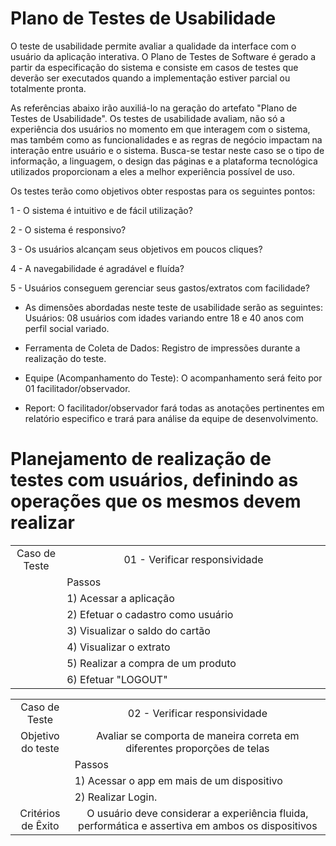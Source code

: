 # Plano de Testes de Usabilidade

O teste de usabilidade permite avaliar a qualidade da interface com o usuário da aplicação interativa. O Plano de Testes de Software é gerado a partir da especificação do sistema e consiste em casos de testes que deverão ser executados quando a implementação estiver parcial ou totalmente pronta.

As referências abaixo irão auxiliá-lo na geração do artefato "Plano de Testes de Usabilidade". Os testes de usabilidade avaliam, não só a experiência dos usuários no momento em que interagem com o sistema, mas também como as funcionalidades e as regras de negócio impactam na interação entre usuário e o sistema. Busca-se testar neste caso se o tipo de informação, a linguagem, o design das páginas e a plataforma tecnológica utilizados proporcionam a eles a melhor experiência possível de uso.

Os testes terão como objetivos obter respostas para os seguintes pontos:

 1 - O sistema é intuitivo e de fácil utilização?

 2 - O sistema é responsivo?
 
 3 - Os usuários alcançam seus objetivos em poucos cliques?
 
 4 - A navegabilidade é agradável e fluída?
 
 5 - Usuários conseguem gerenciar seus gastos/extratos com facilidade?

 - As dimensões abordadas neste teste de usabilidade serão as seguintes: Usuários: 08 usuários com idades variando entre 18 e 40 anos com perfil social variado.

 - Ferramenta de Coleta de Dados: Registro de impressões durante a realização do teste.
 
 - Equipe (Acompanhamento do Teste): O acompanhamento será feito por 01 facilitador/observador.
 
 - Report: O facilitador/observador fará todas as anotações pertinentes em relatório especifico e trará para análise da equipe de desenvolvimento.

# Planejamento de realização de testes com usuários, definindo as operações que os mesmos devem realizar

<table>
  <tr>
    <td align="center" width="100">Caso de Teste</td>
    <td align="center" width="800">01 - Verificar responsividade</td>
  </tr>
  <tr>
    <td align="center"></td>
    <td align="left">Passos</td>
  </tr>
  <tr>
    <td align="center"></td>
    <td align="left">1) Acessar a aplicação</td>
  </tr>
  <tr>
    <td align="center"></td>
    <td align="left">2) Efetuar o cadastro como usuário</td>
  </tr>
  <tr>
    <td align="center"></td>
    <td align="left">3) Visualizar o saldo do cartão </td>
  </tr>
  <tr>
    <td align="center"></td>
    <td align="left">4) Visualizar o extrato</td>
  </tr>
  <tr>
    <td align="center"></td>
    <td align="left">5) Realizar a compra de um produto </td>
  </tr>
  <tr>
    <td align="center"></td>
    <td align="left">6) Efetuar "LOGOUT" </td>
  </tr>
</table>

<table>
  <tr>
    <td align="center" width="100">Caso de Teste</td>
    <td align="center" width="800">02 - Verificar responsividade</td>
  </tr>
  <tr>
    <td align="center" width="100">Objetivo do teste</td>
    <td align="center" width="800">Avaliar se comporta de maneira correta em diferentes proporções de telas</td>
  </tr>
    <tr>
    <td align="center"></td>
    <td align="left">Passos</td>
  </tr>
  <tr>
    <td align="center"></td>
    <td align="left">1) Acessar o app em mais de um dispositivo</td>
  </tr>
    <tr>
    <td align="center"></td>
    <td align="left">2) Realizar Login.</td>
  </tr>
    <tr>
    <td align="center" width="100">Critérios de Êxito</td>
    <td align="center" width="800">O usuário deve considerar a experiência fluida, performática e assertiva em ambos os dispositivos</td>
  </tr>
</table>

